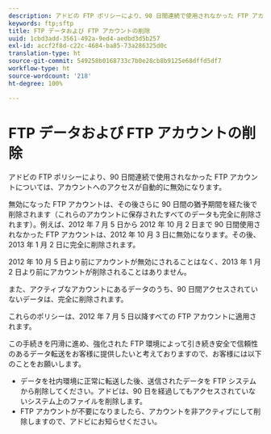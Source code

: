 ```yaml
---
description: アドビの FTP ポリシーにより、90 日間連続で使用されなかった FTP アカウントについては、アカウントへのアクセスが自動的に無効になります。
keywords: ftp;sftp
title: FTP データおよび FTP アカウントの削除
uuid: 1cbd3add-3561-492a-9ed4-aedbd3d5b257
exl-id: accf2f8d-c22c-4684-ba85-73a286325d0c
translation-type: ht
source-git-commit: 549258b0168733c7b0e28cb8b9125e68dffd5df7
workflow-type: ht
source-wordcount: '218'
ht-degree: 100%

---
```


# FTP データおよび FTP アカウントの削除

アドビの FTP ポリシーにより、90 日間連続で使用されなかった FTP アカウントについては、アカウントへのアクセスが自動的に無効になります。

無効になった FTP アカウントは、その後さらに 90 日間の猶予期間を経た後で削除されます（これらのアカウントに保存されたすべてのデータも完全に削除されます）。例えば、2012 年 7 月 5 日から 2012 年 10 月 2 日まで 90 日間使用されなかった FTP アカウントは、2012 年 10 月 3 日に無効になります。その後、2013 年 1 月 2 日に完全に削除されます。

2012 年 10 月 5 日より前にアカウントが無効にされることはなく、2013 年 1 月 2 日より前にアカウントが削除されることはありません。

また、アクティブなアカウントにあるデータのうち、90 日間アクセスされていないデータは、完全に削除されます。

これらのポリシーは、2012 年 7 月 5 日以降すべての FTP アカウントに適用されます。

この手続きを円滑に進め、強化された FTP 環境によって引き続き安全で信頼性のあるデータ転送をお客様に提供したいと考えておりますので、お客様には以下のことをお願いします。

* データを社内環境に正常に転送した後、送信されたデータを FTP システムから削除してください。アドビは、90 日を経過してもアクセスされていないシステム上のファイルを削除します。
* FTP アカウントが不要になりましたら、アカウントを非アクティブにして削除しますので、アドビにお知らせください。
